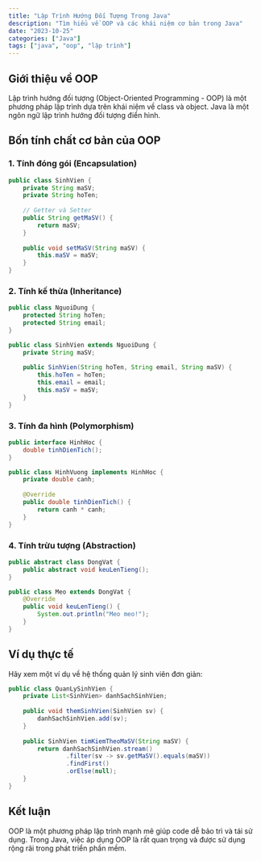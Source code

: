 ```yaml
---
title: "Lập Trình Hướng Đối Tượng Trong Java"
description: "Tìm hiểu về OOP và các khái niệm cơ bản trong Java"
date: "2023-10-25"
categories: ["Java"]
tags: ["java", "oop", "lập trình"]
---
```


## Giới thiệu về OOP

Lập trình hướng đối tượng (Object-Oriented Programming - OOP) là một phương pháp lập trình dựa trên khái niệm về class và object. Java là một ngôn ngữ lập trình hướng đối tượng điển hình.

## Bốn tính chất cơ bản của OOP

### 1. Tính đóng gói (Encapsulation)

```java
public class SinhVien {
    private String maSV;
    private String hoTen;
    
    // Getter và Setter
    public String getMaSV() {
        return maSV;
    }
    
    public void setMaSV(String maSV) {
        this.maSV = maSV;
    }
}
```

### 2. Tính kế thừa (Inheritance)

```java
public class NguoiDung {
    protected String hoTen;
    protected String email;
}

public class SinhVien extends NguoiDung {
    private String maSV;
    
    public SinhVien(String hoTen, String email, String maSV) {
        this.hoTen = hoTen;
        this.email = email;
        this.maSV = maSV;
    }
}
```

### 3. Tính đa hình (Polymorphism)

```java
public interface HinhHoc {
    double tinhDienTich();
}

public class HinhVuong implements HinhHoc {
    private double canh;
    
    @Override
    public double tinhDienTich() {
        return canh * canh;
    }
}
```

### 4. Tính trừu tượng (Abstraction)

```java
public abstract class DongVat {
    public abstract void keuLenTieng();
}

public class Meo extends DongVat {
    @Override
    public void keuLenTieng() {
        System.out.println("Meo meo!");
    }
}
```

## Ví dụ thực tế

Hãy xem một ví dụ về hệ thống quản lý sinh viên đơn giản:

```java
public class QuanLySinhVien {
    private List<SinhVien> danhSachSinhVien;
    
    public void themSinhVien(SinhVien sv) {
        danhSachSinhVien.add(sv);
    }
    
    public SinhVien timKiemTheoMaSV(String maSV) {
        return danhSachSinhVien.stream()
                .filter(sv -> sv.getMaSV().equals(maSV))
                .findFirst()
                .orElse(null);
    }
}
```

## Kết luận

OOP là một phương pháp lập trình mạnh mẽ giúp code dễ bảo trì và tái sử dụng. Trong Java, việc áp dụng OOP là rất quan trọng và được sử dụng rộng rãi trong phát triển phần mềm.